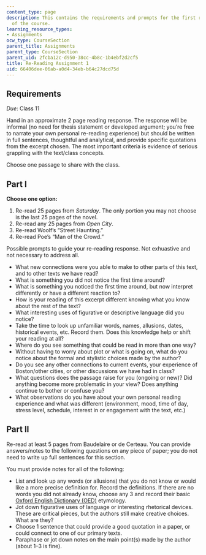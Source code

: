 ```yaml
---
content_type: page
description: This contains the requirements and prompts for the first re-reading assignment
  of the course.
learning_resource_types:
- Assignments
ocw_type: CourseSection
parent_title: Assignments
parent_type: CourseSection
parent_uid: 2fcba12c-d950-38cc-4b8c-1b4ebf2d2cf5
title: Re-Reading Assignment 1
uid: 66406dee-06ab-a0d4-34eb-b64c27dcd75d
---
```


Requirements
------------

_Due_: Class 11

Hand in an approximate 2 page reading response. The response will be informal (no need for thesis statement or developed argument; you’re free to narrate your own personal re-reading experience) but should be written in full sentences, thoughtful and analytical, and provide specific quotations from the excerpt chosen. The most important criteria is evidence of serious grappling with the text/class concepts.

Choose one passage to share with the class. 

Part I
------

**Choose one option:**

1.  Re-read 25 pages from _Saturday_. The only portion you may not choose is the last 25 pages of the novel.
2.  Re-read any 25 pages from _Open City_.
3.  Re-read Woolf’s “Street Haunting.”
4.  Re-read Poe’s “Man of the Crowd.”

Possible prompts to guide your re-reading response. Not exhuastive and not necessary to address all.

*   What new connections were you able to make to other parts of this text, and to other texts we have read?
*   What is something you did not notice the first time around?
*   What is something you noticed the first time around, but now interpret differently or have a different reaction to?
*   How is your reading of this excerpt different knowing what you know about the rest of the text?
*   What interesting uses of figurative or descriptive language did you notice?
*   Take the time to look up unfamiliar words, names, allusions, dates, historical events, etc. Record them. Does this knowledge help or shift your reading at all?
*   Where do you see something that could be read in more than one way?
*   Without having to worry about plot or what is going on, what do you notice about the formal and stylistic choices made by the author?
*   Do you see any other connections to current events, your experience of Boston/other cities, or other discussions we have had in class?
*   What questions does the passage raise for you (ongoing or new)? Did anything become more problematic in your view? Does anything continue to bother or confuse you?
*   What observations do you have about your own personal reading experience and what was different (environment, mood, time of day, stress level, schedule, interest in or engagement with the text, etc.)

Part II
-------

Re-read at least 5 pages from Baudelaire or de Certeau. You can provide answers/notes to the following questions on any piece of paper; you do not need to write up full sentences for this section.

You must provide notes for all of the following:

*   List and look up any words (or allusions) that you do not know or would like a more precise definition for. Record the definitions. If there are no words you did not already know, choose any 3 and record their basic [Oxford English Dictionary (OED)](http://oed.com) etymology.
*   Jot down figurative uses of language or interesting rhetorical devices. These are critical pieces, but the authors still make creative choices. What are they?
*   Choose 1 sentence that could provide a good quotation in a paper, or could connect to one of our primary texts.
*   Paraphase or jot down notes on the main point(s) made by the author (about 1–3 is fine).